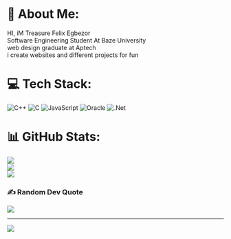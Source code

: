 # 💫 About Me:
HI, iM Treasure Felix Egbezor<br>Software Engineering Student At Baze University<br>web design graduate at Aptech<br>i create websites and different projects for fun


# 💻 Tech Stack:
![C++](https://img.shields.io/badge/c++-%2300599C.svg?style=for-the-badge&logo=c%2B%2B&logoColor=white) ![C](https://img.shields.io/badge/c-%2300599C.svg?style=for-the-badge&logo=c&logoColor=white) ![JavaScript](https://img.shields.io/badge/javascript-%23323330.svg?style=for-the-badge&logo=javascript&logoColor=%23F7DF1E) ![Oracle](https://img.shields.io/badge/Oracle-F80000?style=for-the-badge&logo=oracle&logoColor=white) ![.Net](https://img.shields.io/badge/.NET-5C2D91?style=for-the-badge&logo=.net&logoColor=white)
# 📊 GitHub Stats:
![](https://github-readme-stats.vercel.app/api?username=tegbezor&theme=dark&hide_border=false&include_all_commits=false&count_private=false)<br/>
![](https://nirzak-streak-stats.vercel.app/?user=tegbezor&theme=dark&hide_border=false)<br/>
![](https://github-readme-stats.vercel.app/api/top-langs/?username=tegbezor&theme=dark&hide_border=false&include_all_commits=false&count_private=false&layout=compact)

### ✍️ Random Dev Quote
![](https://quotes-github-readme.vercel.app/api?type=horizontal&theme=radical)

---
[![](https://visitcount.itsvg.in/api?id=tegbezor&icon=0&color=0)](https://visitcount.itsvg.in)

<!-- Proudly created with GPRM ( https://gprm.itsvg.in ) -->

